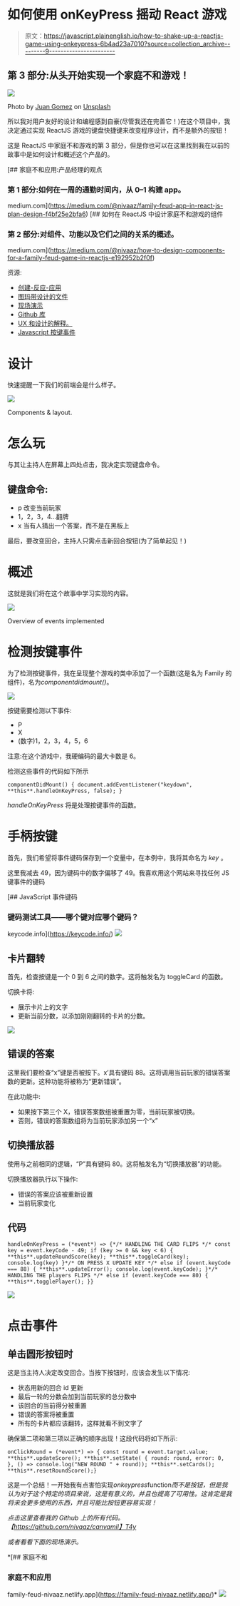 # 如何使用 onKeyPress 摇动 React 游戏

> 原文：<https://javascript.plainenglish.io/how-to-shake-up-a-reactjs-game-using-onkeypress-6b4ad23a7010?source=collection_archive---------9----------------------->

## 第 3 部分:从头开始实现一个家庭不和游戏！

![](img/f4541a961dd4dc3793ecf51f52485859.png)

Photo by [Juan Gomez](https://unsplash.com/@nosoylasonia?utm_source=medium&utm_medium=referral) on [Unsplash](https://unsplash.com?utm_source=medium&utm_medium=referral)

所以我对用户友好的设计和编程感到自豪(尽管我还在完善它！)在这个项目中，我决定通过实现 ReactJS 游戏的键盘快捷键来改变程序设计，而不是额外的按钮！

这是 ReactJS 中家庭不和游戏的第 3 部分，但是你也可以在这里找到我在以前的故事中是如何设计和概述这个产品的。

[](https://medium.com/@nivaaz/family-feud-app-in-react-js-plan-design-f4bf25e2bfa6) [## 家庭不和应用:产品经理的观点

### 第 1 部分:如何在一周的通勤时间内，从 0–1 构建 app。

medium.com](https://medium.com/@nivaaz/family-feud-app-in-react-js-plan-design-f4bf25e2bfa6) [](https://medium.com/@nivaaz/how-to-design-components-for-a-family-feud-game-in-reactjs-e192952b2f0f) [## 如何在 ReactJS 中设计家庭不和游戏的组件

### 第 2 部分:对组件、功能以及它们之间的关系的概述。

medium.com](https://medium.com/@nivaaz/how-to-design-components-for-a-family-feud-game-in-reactjs-e192952b2f0f) 

资源:

*   [创建-反应-应用](https://reactjs.org/docs/create-a-new-react-app.html)
*   [图玛带设计的文件](https://www.figma.com/file/CRX6l4JykrhFQKnad5DUTI/Family-Feud?node-id=0%3A1)
*   [现场演示](https://family-feud-nivaaz.netlify.app/)
*   [Github 库](https://github.com/nivaaz/canvamily)
*   [UX 和设计的解释。](https://medium.com/@nivaaz/family-feud-app-in-react-js-plan-design-f4bf25e2bfa6)
*   [Javascript 按键事件](https://keycode.info/)

# 设计

快速提醒一下我们的前端会是什么样子。

![](img/48fc365e57b86883f2c4ffd2991c902f.png)

Components & layout.

# **怎么玩**

与其让主持人在屏幕上四处点击，我决定实现键盘命令。

## 键盘命令:

*   p 改变当前玩家
*   1，2，3，4…翻牌
*   x 当有人猜出一个答案，而不是在黑板上

最后，要改变回合，主持人只需点击新回合按钮(为了简单起见！)

# 概述

这就是我们将在这个故事中学习实现的内容。

![](img/9004e17399cbae25ab8848e4c7029673.png)

Overview of events implemented

# 检测按键事件

为了检测按键事件，我在呈现整个游戏的类中添加了一个函数(这是名为 Family 的组件)，名为*componentdidmount()*。

![](img/c89ad76e8a210af8976ed9f10befc0e0.png)

按键需要检测以下事件:

*   P
*   X
*   (数字)1，2，3，4，5，6

注意:在这个游戏中，我硬编码的最大卡数是 6。

检测这些事件的代码如下所示

```
componentDidMount() { document.addEventListener("keydown", **this**.handleOnKeyPress, false); }
```

*handleOnKeyPress* 将是处理按键事件的函数。

# 手柄按键

首先，我们希望将事件键码保存到一个变量中，在本例中，我将其命名为 *key* 。

这里我减去 49，因为键码中的数字偏移了 49。我喜欢用这个网站来寻找任何 JS 键事件的键码

[](https://keycode.info/) [## JavaScript 事件键码

### 键码测试工具——哪个键对应哪个键码？

keycode.info](https://keycode.info/) ![](img/60be58d45e8012af1dd57d9ed2645408.png)

## 卡片翻转

首先，检查按键是一个 0 到 6 之间的数字。这将触发名为 toggleCard 的函数。

切换卡将:

*   展示卡片上的文字
*   更新当前分数，以添加刚刚翻转的卡片的分数。

![](img/206ee7daf70256869cd90d9935d6294b.png)

## 错误的答案

这里我们要检查“x”键是否被按下。x’具有键码 88。这将调用当前玩家的错误答案数的更新。这种功能将被称为“更新错误”。

在此功能中:

*   如果按下第三个 X，错误答案数组被重置为零，当前玩家被切换。
*   否则，错误的答案数组将为当前玩家添加另一个“x”

## 切换播放器

使用与之前相同的逻辑，“P”具有键码 80。这将触发名为“切换播放器”的功能。

切换播放器执行以下操作:

*   错误的答案应该被重新设置
*   当前玩家变化

## 代码

```
handleOnKeyPress = (*event*) => {*/* HANDLING THE CARD FLIPS */* const key = event.keyCode - 49; if (key >= 0 && key < 6) { **this**.updateRoundScore(key); **this**.toggleCard(key); console.log(key) }*/* ON PRESS X UPDATE KEY */* else if (event.keyCode === 88) { **this**.updateError(); console.log(event.keyCode); }*/* HANDLING THE players FLIPS */* else if (event.keyCode === 80) { **this**.togglePlayer(); }}
```

![](img/2477cfa427a0731454f945cb8f2083a2.png)

# 点击事件

## 单击圆形按钮时

这是当主持人决定改变回合。当按下按钮时，应该会发生以下情况:

*   状态用新的回合 id 更新
*   最后一轮的分数会加到当前玩家的总分数中
*   该回合的当前得分被重置
*   错误的答案将被重置
*   所有的卡片都应该翻转，这样就看不到文字了

确保第二项和第三项以正确的顺序出现！这段代码将如下所示:

```
onClickRound = (*event*) => { const round = event.target.value; **this**.updateScore(); **this**.setState( { round: round, error: 0, }, () => console.log("NEW ROUND " + round)); **this**.setCards(); **this**.resetRoundScore();}
```

这是一个总结！一开始我有点害怕实现*onkeypress*function*而不是按钮，但是我认为对于这个特定的项目来说，这是有意义的，并且也提高了可用性。这肯定是我将来会更多使用的东西，并且可能比按钮更容易实现！*

*点击这里查看我的 Github 上的所有代码。【https://github.com/nivaaz/canvamil】T4y*

*或者看看下面的现场演示。*

 *[## 家庭不和

### 家庭不和应用

family-feud-nivaaz.netlify.app](https://family-feud-nivaaz.netlify.app/)* *![](img/bed5000f8453daa9fd8711010dee124c.png)*